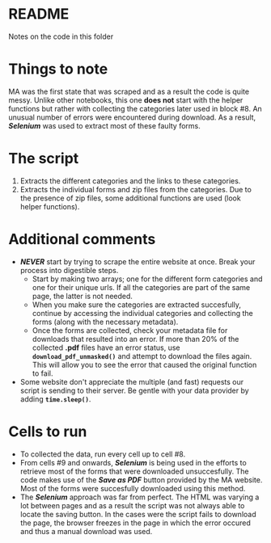 # README

Notes on the code in this folder

# Things to note

MA was the first state that was scraped and as a result the code is quite messy. Unlike other notebooks, this one **does not** start with the helper functions but rather with collecting the categories later used in block #8. An unusual number of errors were encountered during download. As a result, **_Selenium_** was used to extract most of these faulty forms.

# The script

1. Extracts the different categories and the links to these categories.
2. Extracts the individual forms and zip files from the categories. Due to the presence of zip files, some additional functions are used (look helper functions).

# Additional comments

- **_NEVER_** start by trying to scrape the entire website at once. Break your process into digestible steps.
  - Start by making two arrays; one for the different form categories and one for their unique urls. If all the categories are part of the same page, the latter is not needed.
  - When you make sure the categories are extracted succesfully, continue by accessing the individual categories and collecting the forms (along with the necessary metadata).
  - Once the forms are collected, check your metadata file for downloads that resulted into an error. If more than 20% of the collected **.pdf** files have an error status, use **`download_pdf_unmasked()`** and attempt to download the files again. This will allow you to see the error that caused the original function to fail.
- Some website don't appreciate the multiple (and fast) requests our script is sending to their server. Be gentle with your data provider by adding **`time.sleep()`**.

# Cells to run

- To collected the data, run every cell up to cell #8.
- From cells #9 and onwards, **_Selenium_** is being used in the efforts to retrieve most of the forms that were downloaded unsuccesfully. The code makes use of the **_Save as PDF_** button provided by the MA website. Most of the forms were succesfully downloaded using this method.
- The **_Selenium_** approach was far from perfect. The HTML was varying a lot between pages and as a result the script was not always able to locate the saving button. In the cases were the script fails to download the page, the browser freezes in the page in which the error occured and thus a manual download was used.
